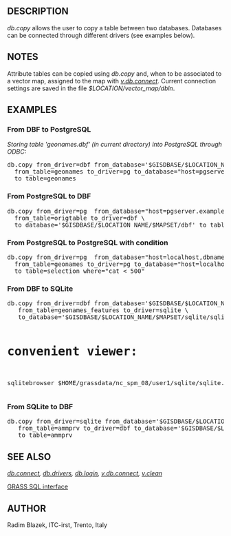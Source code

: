 <h2>DESCRIPTION</h2>

<em>db.copy</em> allows the user to copy a table between two databases.
Databases can be connected through different drivers (see examples below).

<h2>NOTES</h2>

Attribute tables can be copied using <em>db.copy</em> and, when to be
associated to a vector map, assigned to the map with
<em><a href="v.db.connect.html">v.db.connect</a></em>. Current connection
settings are saved in the file <em>$LOCATION/vector_map/dbln</em>.

<h2>EXAMPLES</h2>

<h3>From DBF to PostgreSQL</h3>

<em>Storing table 'geonames.dbf' (in current directory) into PostgreSQL
through ODBC:</em><br>

<div class="code"><pre>
db.copy from_driver=dbf from_database='$GISDBASE/$LOCATION_NAME/PERMANENT/dbf' \
  from_table=geonames to_driver=pg to_database="host=pgserver,dbname=testdb" \
  to_table=geonames
</pre></div>

<h3>From PostgreSQL to DBF</h3>

<div class="code"><pre>
db.copy from_driver=pg  from_database="host=pgserver.example.org,dbname=testdb" \
  from_table=origtable to_driver=dbf \
  to_database='$GISDBASE/$LOCATION_NAME/$MAPSET/dbf' to_table=origtable
</pre></div>

<h3>From PostgreSQL to PostgreSQL with condition</h3>

<div class="code"><pre>
db.copy from_driver=pg  from_database="host=localhost,dbname=testdb" \
  from_table=geonames to_driver=pg to_database="host=localhost,dbname=testdb" \
  to_table=selection where="cat &lt; 500"
</pre></div>

<h3>From DBF to SQLite</h3>

<div class="code"><pre>
db.copy from_driver=dbf from_database='$GISDBASE/$LOCATION_NAME/PERMANENT/dbf' \
   from_table=geonames_features to_driver=sqlite \
   to_database='$GISDBASE/$LOCATION_NAME/$MAPSET/sqlite/sqlite.db' to_table=geonames_features

# convenient viewer:
sqlitebrowser $HOME/grassdata/nc_spm_08/user1/sqlite/sqlite.db
</pre></div>

<h3>From SQLite to DBF</h3>

<div class="code"><pre>
db.copy from_driver=sqlite from_database='$GISDBASE/$LOCATION_NAME/$MAPSET/sqlite/sqlite.db' \
   from_table=ammprv to_driver=dbf to_database='$GISDBASE/$LOCATION_NAME/$MAPSET/dbf/' \
   to_table=ammprv
</pre></div>

<h2>SEE ALSO</h2>

<em>
<a href="db.connect.html">db.connect</a>,
<a href="db.drivers.html">db.drivers</a>,
<a href="db.login.html">db.login</a>,
<a href="v.db.connect.html">v.db.connect</a>,
<a href="v.clean.html">v.clean</a>
</em>
<p>
<a href="sql.html">GRASS SQL interface</a>

<h2>AUTHOR</h2>

Radim Blazek, ITC-irst, Trento, Italy
